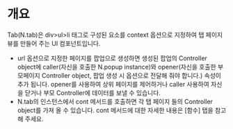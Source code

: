 개요
===

Tab(N.tab)은  div>ul>li 태그로 구성된 요소를 context 옵션으로 지정하여 탭 페이지 뷰를 만들어 주는 UI 컴포넌트입니다.

 * url 옵션으로 지정한 페이지를 팝업으로 생성하면 생성된 팝업의 Controller object에 caller(자신을 호출한 N.popup instance)와 opener(자신을 호출한 부모페이지 Controller object, 팝업 생성 시 옵션으로 전달해 줘야 합니다.) 속성이 추가 됩니다. opener를 사용하여 상위 페이지를 제어하거나 caller 사용하여 자신을 닫거나 부모 Controller에 데이터를 보낼 수 있습니다.
 * N.tab의 인스턴스에서 cont 메서드를 호출하면 각 탭 페이지 들의 Controller object를 가져 올 수 있습니다. cont 메서드에 대한 자세한 내용은 [함수] 탭을 참고해 주세요.